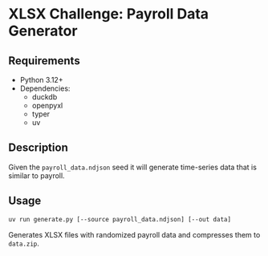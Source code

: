 # XLSX Challenge: Payroll Data Generator

## Requirements

- Python 3.12+
- Dependencies:
  - duckdb
  - openpyxl
  - typer
  - uv

## Description

Given the `payroll_data.ndjson` seed it will generate time-series data that is similar to payroll.

## Usage

```bash
uv run generate.py [--source payroll_data.ndjson] [--out data]
```

Generates XLSX files with randomized payroll data and compresses them to `data.zip`.
```
```
